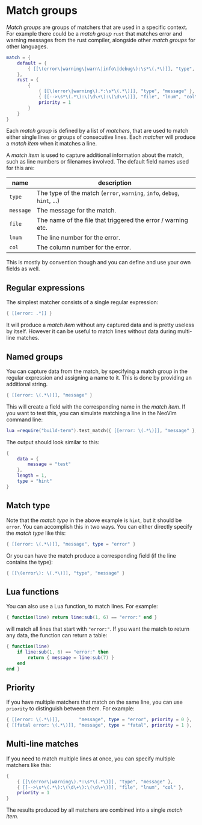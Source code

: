 # Match groups

_Match groups_ are groups of matchers that are used in a specific context. For example
there could be a _match group_ `rust` that matches error and warning messages from the
rust compiler, alongside other _match groups_ for other languages.

```lua
match = {
    default = {
        { [[\(error\|warning\|warn\|info\|debug\):\s*\(.*\)]], "type", "message" }
    },
    rust = {
        {
            { [[\(error\|warning\).*:\s*\(.*\)]], "type", "message" },
            { [[-->\s*\(.*\):\(\d\+\):\(\d\+\)]], "file", "lnum", "col" },
            priority = 1
        }
    }
}
```

Each _match group_ is defined by a list of _matchers_, that are used to match either
single lines or groups of consecutive lines. Each _matcher_ will produce a _match item_
when it matches a line.

A _match item_ is used to capture additional information about the match, such as line
numbers or filenames involved. The default field names used for this are:

| name      | description |
| --------- | ----------- |
| `type`    | The type of the match (`error`, `warning`, `info`, `debug`, `hint`, ...) |
| `message` | The message for the match. |
| `file`    | The name of the file that triggered the error / warning etc. |
| `lnum`    | The line number for the error. |
| `col`     | The column number for the error. |

This is mostly by convention though and you can define and use your own fields as well.

## Regular expressions

The simplest matcher consists of a single regular expression:

```lua
{ [[error: .*]] }
```

It will produce a _match item_ without any captured data and is pretty useless by itself.
However it can be useful to match lines without data during multi-line matches.

## Named groups

You can capture data from the match, by specifying a match group in the regular expression
and assigning a name to it. This is done by providing an additional string.

```lua
{ [[error: \(.*\)]], "message" }
```

This will create a field with the corresponding name in the _match item_. If you want to
test this, you can simulate matching a line in the NeoVim command line:

```lua
lua =require("build-term").test_match({ [[error: \(.*\)]], "message" }, "error: test")
```

The output should look similar to this:

```lua
{
    data = {
        message = "test"
    },
    length = 1,
    type = "hint"
}
```

## Match type

Note that the _match type_ in the above example is `hint`, but it should be `error`. You
can accomplish this in two ways. You can either directly specify the _match type_ like this:

```lua
{ [[error: \(.*\)]], "message", type = "error" }
```

Or you can have the match produce a corresponding field (if the line contains the type):

```lua
{ [[\(error\): \(.*\)]], "type", "message" }
```

## Lua functions

You can also use a Lua function, to match lines. For example:

```lua
{ function(line) return line:sub(1, 6) == "error:" end }
```

will match all lines that start with `"error:"`. If you want the match to return any
data, the function can return a table:

```lua
{ function(line)
    if line:sub(1, 6) == "error:" then
        return { message = line:sub(7) }
    end
end }
```

## Priority

If you have multiple matchers that match on the same line, you can use `priority` to
distinguish between them. For example:

```lua
{ [[error: \(.*\)]],       "message", type = "error", priority = 0 },
{ [[fatal error: \(.*\)]], "message", type = "fatal", priority = 1 },
```

## Multi-line matches

If you need to match multiple lines at once, you can specify multiple matchers like this:

```lua
{
    { [[\(error\|warning\).*:\s*\(.*\)]], "type", "message" },
    { [[-->\s*\(.*\):\(\d\+\):\(\d\+\)]], "file", "lnum", "col" },
    priority = 1
}
```

The results produced by all matchers are combined into a single _match item_.
